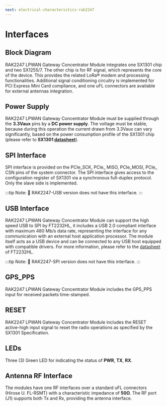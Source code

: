 ```yaml
---
next: electrical-characteristics-rak2247
---
```


# Interfaces

## Block Diagram

<rk-img
  src="/assets/images/datasheet/rak2247/block-diagram.jpg"
  width="100%"
  figure-number="1"
  caption="AK2247 LPWAN Gateway Concentrator Module Block Diagram"
/>


RAK2247 LPWAN Gateway Concentrator Module integrates one SX1301 chip and two SX1255/7. The other chip is for RF signal, which represents the core of the device. This provides the related LoRa® modem and processing functionalities. Additional signal conditioning circuitry is implemented for PCI Express Mini Card compliance, and one uFL connectors are available for external antennas integration.

## Power Supply

RAK2247 LPWAN Gateway Concentrator Module must be supplied through the **3.3Vaux** pins by a **DC power supply**. The voltage must be stable, because during this operation the current drawn from 3.3Vaux can vary significantly, based on the power consumption profile of the SX1301 chip (please refer to **SX1301 [datasheet](https://www.semtech.com/uploads/documents/sx1301.pdf)**).

## SPI Interface

SPI interface is provided on the PCIe_SCK, PCIe_  MISO, PCIe_MOSI, PCIe_ CSN pins of the system connector. The SPI interface gives access to the configuration register of SX1301 via a synchronous full-duplex protocol. Only the slave side is implemented.

:::tip Note:
:pencil: RAK2247-USB version does not have this interface.
:::

## USB Interface

RAK2247 LPWAN Gateway Concentrator Module can support the high speed USB to SPI by FT2232HL, it includes a USB 2.0 compliant interface with maximum 480 Mb/s data rate, representing the interface for any communication with an external host application processor. The module itself acts as a USB device and can be connected to any USB host equipped with compatible drivers. For more information, please refer to the [datasheet](https://www.ftdichip.com/Support/Documents/DataSheets/ICs/DS_FT2232H.pdf) of FT2232HL.

:::tip Note:
:pencil: RAK2247-SPI version does not have this interface.
:::

## GPS_PPS

RAK2247 LPWAN Gateway Concentrator Module includes the GPS_PPS input for received packets time-stamped.

## RESET

RAK2247 LPWAN Gateway Concentrator Module includes the RESET active-high input signal to reset the radio operations as specified by the SX1301 Specification.

## LEDs

Three (3) Green LED for indicating the status of **PWR**, **TX**, **RX**.

## Antenna RF Interface

The modules have one RF interfaces over a standard uFL connectors (Hirose U. FL-RSMT) with a characteristic impedance of **50Ω**. The RF port (J1) supports both Tx and Rx, providing the antenna interface.

